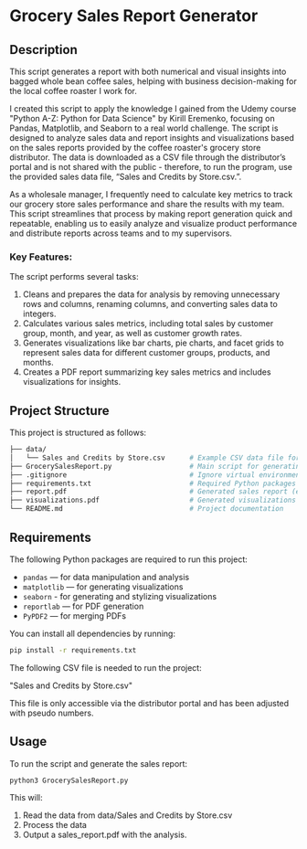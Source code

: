 # Grocery Sales Report Generator

## Description
This script generates a report with both numerical and visual insights into bagged whole bean coffee sales, helping with business decision-making for the local coffee roaster I work for.

I created this script to apply the knowledge I gained from the Udemy course "Python A-Z: Python for Data Science" by Kirill Eremenko, focusing on Pandas, Matplotlib, and Seaborn to a real world challenge. The script is designed to analyze sales data and report insights and visualizations based on the sales reports provided by the coffee roaster's grocery store distributor. The data is downloaded as a CSV file through the distributor’s portal and is not shared with the public - therefore, to run the program, use the provided sales data file, “Sales and Credits by Store.csv.”.

As a wholesale manager, I frequently need to calculate key metrics to track our grocery store sales performance and share the results with my team. This script streamlines that process by making report generation quick and repeatable, enabling us to easily analyze and visualize product performance and distribute reports across teams and to my supervisors.

### Key Features:
The script performs several tasks:

1. Cleans and prepares the data for analysis by removing unnecessary rows and columns, renaming columns, and converting sales data to integers.
2. Calculates various sales metrics, including total sales by customer group, month, and year, as well as customer growth rates.
3. Generates visualizations like bar charts, pie charts, and facet grids to represent sales data for different customer groups, products, and months.
4. Creates a PDF report summarizing key sales metrics and includes visualizations for insights.

## Project Structure
This project is structured as follows:

```bash
├── data/
│   └── Sales and Credits by Store.csv      # Example CSV data file for generating reports
├── GrocerySalesReport.py                   # Main script for generating the sales report
├── .gitignore                              # Ignore virtual environment 
├── requirements.txt                        # Required Python packages
├── report.pdf                              # Generated sales report (example output)
├── visualizations.pdf                      # Generated visualizations (example output)
└── README.md                               # Project documentation
```

## Requirements
The following Python packages are required to run this project:

- `pandas` — for data manipulation and analysis
- `matplotlib` — for generating visualizations
- `seaborn` - for generating and stylizing visualizations
- `reportlab` — for PDF generation
- `PyPDF2` — for merging PDFs

You can install all dependencies by running:

```bash
pip install -r requirements.txt
```

The following CSV file is needed to run the project:

"Sales and Credits by Store.csv"

This file is only accessible via the distributor portal and has been adjusted with pseudo numbers.


## Usage
To run the script and generate the sales report:

```bash
python3 GrocerySalesReport.py
```

This will:


1. Read the data from data/Sales and Credits by Store.csv
2. Process the data
3. Output a sales_report.pdf with the analysis.




